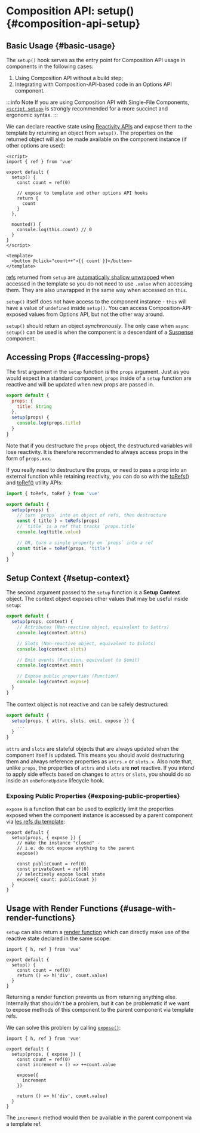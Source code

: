 # Composition API: setup() {#composition-api-setup}

## Basic Usage {#basic-usage}

The `setup()` hook serves as the entry point for Composition API usage in components in the following cases:

1. Using Composition API without a build step;
2. Integrating with Composition-API-based code in an Options API component.

:::info Note
If you are using Composition API with Single-File Components, [`<script setup>`](/api/sfc-script-setup) is strongly recommended for a more succinct and ergonomic syntax.
:::

We can declare reactive state using [Reactivity APIs](./reactivity-core) and expose them to the template by returning an object from `setup()`. The properties on the returned object will also be made available on the component instance (if other options are used):

```vue
<script>
import { ref } from 'vue'

export default {
  setup() {
    const count = ref(0)

    // expose to template and other options API hooks
    return {
      count
    }
  },

  mounted() {
    console.log(this.count) // 0
  }
}
</script>

<template>
  <button @click="count++">{{ count }}</button>
</template>
```

[refs](/api/reactivity-core#ref) returned from `setup` are [automatically shallow unwrapped](/guide/essentials/reactivity-fundamentals#deep-reactivity) when accessed in the template so you do not need to use `.value` when accessing them. They are also unwrapped in the same way when accessed on `this`.

`setup()` itself does not have access to the component instance - `this` will have a value of `undefined` inside `setup()`. You can access Composition-API-exposed values from Options API, but not the other way around.

`setup()` should return an object _synchronously_. The only case when `async setup()` can be used is when the component is a descendant of a [Suspense](../guide/built-ins/suspense) component.

## Accessing Props {#accessing-props}

The first argument in the `setup` function is the `props` argument. Just as you would expect in a standard component, `props` inside of a `setup` function are reactive and will be updated when new props are passed in.

```js
export default {
  props: {
    title: String
  },
  setup(props) {
    console.log(props.title)
  }
}
```

Note that if you destructure the `props` object, the destructured variables will lose reactivity. It is therefore recommended to always access props in the form of `props.xxx`.

If you really need to destructure the props, or need to pass a prop into an external function while retaining reactivity, you can do so with the [toRefs()](./reactivity-utilities#torefs) and [toRef()](/api/reactivity-utilities#toref) utility APIs:

```js
import { toRefs, toRef } from 'vue'

export default {
  setup(props) {
    // turn `props` into an object of refs, then destructure
    const { title } = toRefs(props)
    // `title` is a ref that tracks `props.title`
    console.log(title.value)

    // OR, turn a single property on `props` into a ref
    const title = toRef(props, 'title')
  }
}
```

## Setup Context {#setup-context}

The second argument passed to the `setup` function is a **Setup Context** object. The context object exposes other values that may be useful inside `setup`:

```js
export default {
  setup(props, context) {
    // Attributes (Non-reactive object, equivalent to $attrs)
    console.log(context.attrs)

    // Slots (Non-reactive object, equivalent to $slots)
    console.log(context.slots)

    // Emit events (Function, equivalent to $emit)
    console.log(context.emit)

    // Expose public properties (Function)
    console.log(context.expose)
  }
}
```

The context object is not reactive and can be safely destructured:

```js
export default {
  setup(props, { attrs, slots, emit, expose }) {
    ...
  }
}
```

`attrs` and `slots` are stateful objects that are always updated when the component itself is updated. This means you should avoid destructuring them and always reference properties as `attrs.x` or `slots.x`. Also note that, unlike `props`, the properties of `attrs` and `slots` are **not** reactive. If you intend to apply side effects based on changes to `attrs` or `slots`, you should do so inside an `onBeforeUpdate` lifecycle hook.

### Exposing Public Properties {#exposing-public-properties}

`expose` is a function that can be used to explicitly limit the properties exposed when the component instance is accessed by a parent component via [les refs du template](/guide/essentials/template-refs#ref-on-component):

```js{5,10}
export default {
  setup(props, { expose }) {
    // make the instance "closed" -
    // i.e. do not expose anything to the parent
    expose()

    const publicCount = ref(0)
    const privateCount = ref(0)
    // selectively expose local state
    expose({ count: publicCount })
  }
}
```

## Usage with Render Functions {#usage-with-render-functions}

`setup` can also return a [render function](/guide/extras/render-function) which can directly make use of the reactive state declared in the same scope:

```js{6}
import { h, ref } from 'vue'

export default {
  setup() {
    const count = ref(0)
    return () => h('div', count.value)
  }
}
```

Returning a render function prevents us from returning anything else. Internally that shouldn't be a problem, but it can be problematic if we want to expose methods of this component to the parent component via template refs.

We can solve this problem by calling [`expose()`](#exposing-public-properties):

```js{8-10}
import { h, ref } from 'vue'

export default {
  setup(props, { expose }) {
    const count = ref(0)
    const increment = () => ++count.value

    expose({
      increment
    })

    return () => h('div', count.value)
  }
}
```

The `increment` method would then be available in the parent component via a template ref.
